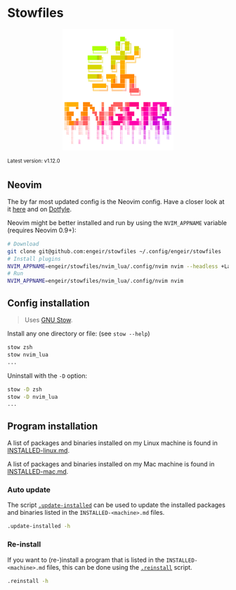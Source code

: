 # Stowfiles

<!-- rich-codex --skip-git-checks --use-pty --hide-command --terminal-width 46 --head 24 -->
<!-- ![`cat engeir.txt | lolcat 2>/dev/null`](assets/logo.svg) -->
<!-- ![This is the altered version of the above](assets/logo-alt.svg) -->
<div align="center">
<img src="assets/logo-alt.svg" width="50%">
</div>

<sup>Latest version: v1.12.0</sup> <!-- x-release-please-version -->

## Neovim

The by far most updated config is the Neovim config. Have a closer look at it
[here](./nvim_lua/.config/nvim/) and on
[Dotfyle](https://dotfyle.com/engeir/stowfiles-nvimlua-config-nvim/readme).

Neovim might be better installed and run by using the `NVIM_APPNAME` variable (requires
Neovim 0.9+):

```bash
# Download
git clone git@github.com:engeir/stowfiles ~/.config/engeir/stowfiles
# Install plugins
NVIM_APPNAME=engeir/stowfiles/nvim_lua/.config/nvim nvim --headless +Lazy! sync +qa
# Run
NVIM_APPNAME=engeir/stowfiles/nvim_lua/.config/nvim nvim
```

## Config installation

> Uses [GNU Stow](http://www.gnu.org/software/stow/).

Install any one directory or file: (see `stow --help`)

```bash
stow zsh
stow nvim_lua
...
```

Uninstall with the `-D` option:

```bash
stow -D zsh
stow -D nvim_lua
...
```

## Program installation

A list of packages and binaries installed on my Linux machine is found in
[INSTALLED-linux.md](./INSTALLED-linux.md).

A list of packages and binaries installed on my Mac machine is found in
[INSTALLED-mac.md](./INSTALLED-mac.md).

### Auto update

The script [`.update-installed`](./.update-installed) can be used to update the
installed packages and binaries listed in the `INSTALLED-<machine>.md` files.

```bash
.update-installed -h
```

### Re-install

If you want to (re-)install a program that is listed in the `INSTALLED-<machine>.md`
files, this can be done using the [`.reinstall`](./.reinstall) script.

```bash
.reinstall -h
```
